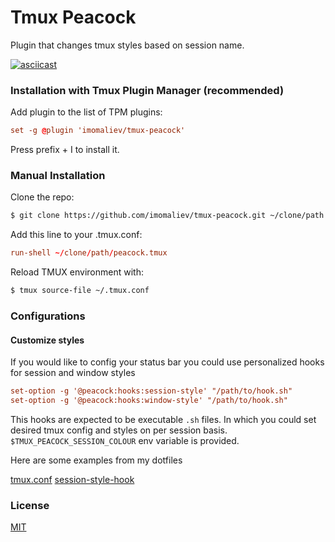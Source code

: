 # Tmux Peacock

Plugin that changes tmux styles based on session name.

[![asciicast](https://asciinema.org/a/399925.svg)](https://asciinema.org/a/399925)

### Installation with Tmux Plugin Manager (recommended)

Add plugin to the list of TPM plugins:

```tmux.conf
set -g @plugin 'imomaliev/tmux-peacock'
```

Press prefix + I to install it.

### Manual Installation

Clone the repo:

```bash
$ git clone https://github.com/imomaliev/tmux-peacock.git ~/clone/path
```

Add this line to your .tmux.conf:

```tmux.conf
run-shell ~/clone/path/peacock.tmux
```

Reload TMUX environment with:

```bash
$ tmux source-file ~/.tmux.conf
```

### Configurations

#### Customize styles

If you would like to config your status bar you could use personalized hooks for session and window styles

```tmux.conf
set-option -g '@peacock:hooks:session-style' "/path/to/hook.sh"
set-option -g '@peacock:hooks:window-style' "/path/to/hook.sh"
```

This hooks are expected to be executable `.sh` files.
In which you could set desired tmux config and styles on per session basis. `$TMUX_PEACOCK_SESSION_COLOUR` env variable is provided.

Here are some examples from my dotfiles

[tmux.conf](https://github.com/imomaliev/dotfiles/blob/7eebbc6e1b68240eba9cf76386db6bbdfb09435f/roles/tmux/files/tmux.conf#L76)
[session-style-hook](https://github.com/imomaliev/dotfiles/blob/7eebbc6e1b68240eba9cf76386db6bbdfb09435f/roles/tmux/files/hooks/set_session_style.sh)

### License

[MIT](LICENSE)
